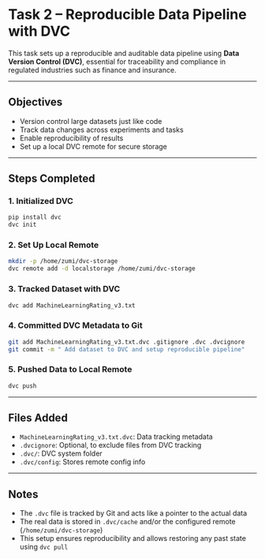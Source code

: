 # Task 2 – Reproducible Data Pipeline with DVC

This task sets up a reproducible and auditable data pipeline using **Data Version Control (DVC)**, essential for traceability and compliance in regulated industries such as finance and insurance.

---

## Objectives

- Version control large datasets just like code
- Track data changes across experiments and tasks
- Enable reproducibility of results
- Set up a local DVC remote for secure storage

---

## Steps Completed

### 1. Initialized DVC

```bash
pip install dvc
dvc init
```

### 2. Set Up Local Remote

```bash
mkdir -p /home/zumi/dvc-storage
dvc remote add -d localstorage /home/zumi/dvc-storage
```

### 3. Tracked Dataset with DVC

```bash
dvc add MachineLearningRating_v3.txt
```

### 4. Committed DVC Metadata to Git

```bash
git add MachineLearningRating_v3.txt.dvc .gitignore .dvc .dvcignore
git commit -m " Add dataset to DVC and setup reproducible pipeline"
```

### 5. Pushed Data to Local Remote

```bash
dvc push
```

---

## Files Added

- `MachineLearningRating_v3.txt.dvc`: Data tracking metadata
- `.dvcignore`: Optional, to exclude files from DVC tracking
- `.dvc/`: DVC system folder
- `.dvc/config`: Stores remote config info

---

## Notes

- The `.dvc` file is tracked by Git and acts like a pointer to the actual data
- The real data is stored in `.dvc/cache` and/or the configured remote (`/home/zumi/dvc-storage`)
- This setup ensures reproducibility and allows restoring any past state using `dvc pull`

